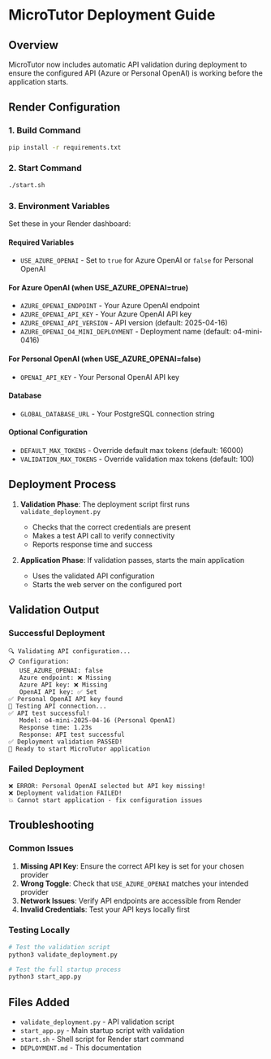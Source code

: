 # MicroTutor Deployment Guide

## Overview

MicroTutor now includes automatic API validation during deployment to ensure the configured API (Azure or Personal OpenAI) is working before the application starts.

## Render Configuration

### 1. Build Command

```bash
pip install -r requirements.txt
```

### 2. Start Command

```bash
./start.sh
```

### 3. Environment Variables

Set these in your Render dashboard:

#### Required Variables

- `USE_AZURE_OPENAI` - Set to `true` for Azure OpenAI or `false` for Personal OpenAI

#### For Azure OpenAI (when USE_AZURE_OPENAI=true)

- `AZURE_OPENAI_ENDPOINT` - Your Azure OpenAI endpoint
- `AZURE_OPENAI_API_KEY` - Your Azure OpenAI API key
- `AZURE_OPENAI_API_VERSION` - API version (default: 2025-04-16)
- `AZURE_OPENAI_O4_MINI_DEPLOYMENT` - Deployment name (default: o4-mini-0416)

#### For Personal OpenAI (when USE_AZURE_OPENAI=false)

- `OPENAI_API_KEY` - Your Personal OpenAI API key

#### Database

- `GLOBAL_DATABASE_URL` - Your PostgreSQL connection string

#### Optional Configuration

- `DEFAULT_MAX_TOKENS` - Override default max tokens (default: 16000)
- `VALIDATION_MAX_TOKENS` - Override validation max tokens (default: 100)

## Deployment Process

1. **Validation Phase**: The deployment script first runs `validate_deployment.py`
   - Checks that the correct credentials are present
   - Makes a test API call to verify connectivity
   - Reports response time and success

2. **Application Phase**: If validation passes, starts the main application
   - Uses the validated API configuration
   - Starts the web server on the configured port

## Validation Output

### Successful Deployment

```
🔍 Validating API configuration...
📋 Configuration:
   USE_AZURE_OPENAI: false
   Azure endpoint: ❌ Missing
   Azure API key: ❌ Missing
   OpenAI API key: ✅ Set
✅ Personal OpenAI API key found
🧪 Testing API connection...
✅ API test successful!
   Model: o4-mini-2025-04-16 (Personal OpenAI)
   Response time: 1.23s
   Response: API test successful
✅ Deployment validation PASSED!
🎉 Ready to start MicroTutor application
```

### Failed Deployment

```
❌ ERROR: Personal OpenAI selected but API key missing!
❌ Deployment validation FAILED!
💥 Cannot start application - fix configuration issues
```

## Troubleshooting

### Common Issues

1. **Missing API Key**: Ensure the correct API key is set for your chosen provider
2. **Wrong Toggle**: Check that `USE_AZURE_OPENAI` matches your intended provider
3. **Network Issues**: Verify API endpoints are accessible from Render
4. **Invalid Credentials**: Test your API keys locally first

### Testing Locally

```bash
# Test the validation script
python3 validate_deployment.py

# Test the full startup process
python3 start_app.py
```

## Files Added

- `validate_deployment.py` - API validation script
- `start_app.py` - Main startup script with validation
- `start.sh` - Shell script for Render start command
- `DEPLOYMENT.md` - This documentation
